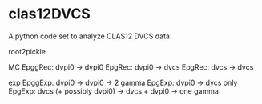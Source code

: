 # clas12DVCS
A python code set to analyze CLAS12 DVCS data.

root2pickle

MC
EpggRec: dvpi0 -> dvpi0
EpgRec: dvpi0 -> dvcs
EpgRec: dvcs -> dvcs

exp
EpggExp: dvpi0 -> dvpi0 -> 2 gamma
EpgExp: dvpi0 -> dvcs only
EpgExp: dvcs (+ possibly dvpi0) -> dvcs + dvpi0 -> one gamma